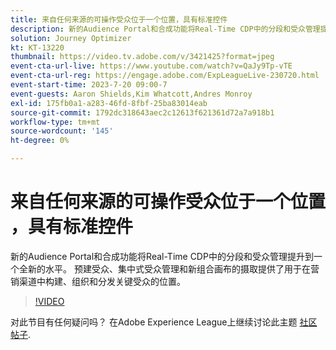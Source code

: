 ```yaml
---
title: 来自任何来源的可操作受众位于一个位置​，具有标准控件
description: 新的Audience Portal和合成功能将Real-Time CDP中的分段和受众管理提升到一个全新的水平。 预建受众、集中式受众管理和新组合画布的摄取提供了用于在营销渠道中构建、组织和分发关键受众的位置。
solution: Journey Optimizer
kt: KT-13220
thumbnail: https://video.tv.adobe.com/v/3421425?format=jpeg
event-cta-url-live: https://www.youtube.com/watch?v=QaJy9Tp-vTE
event-cta-url-reg: https://engage.adobe.com/ExpLeagueLive-230720.html
event-start-time: 2023-7-20 09:00-7
event-guests: Aaron Shields,Kim Whatcott,Andres Monroy
exl-id: 175fb0a1-a283-46fd-8fbf-25ba83014eab
source-git-commit: 1792dc318643aec2c12613f621361d72a7a918b1
workflow-type: tm+mt
source-wordcount: '145'
ht-degree: 0%

---
```


# 来自任何来源的可操作受众位于一个位置&#x200B;，具有标准控件

新的Audience Portal和合成功能将Real-Time CDP中的分段和受众管理提升到一个全新的水平。 预建受众、集中式受众管理和新组合画布的摄取提供了用于在营销渠道中构建、组织和分发关键受众的位置。

>[!VIDEO](https://video.tv.adobe.com/v/3421425/?quality=12&learn=on)

对此节目有任何疑问吗？ 在Adobe Experience League上继续讨论此主题 [社区帖子](https://experienceleaguecommunities.adobe.com/t5/adobe-experience-platform/experience-league-live-post-session-discussion-actionable/m-p/607073#M366).
